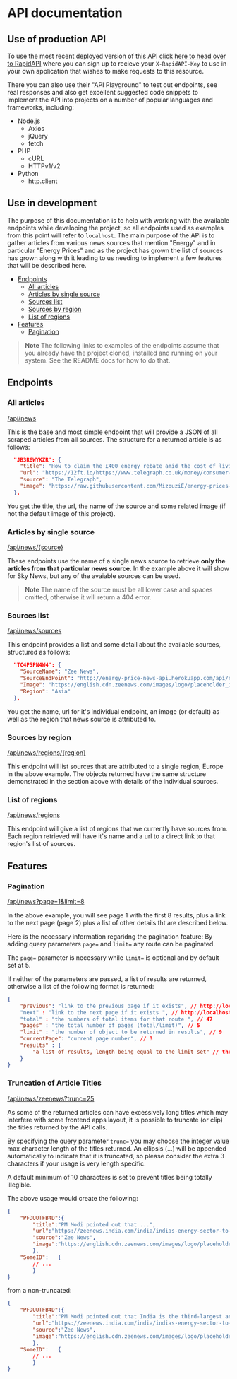 # API documentation

## Use of production API

To use the most recent deployed version of this API [click here to head over to RapidAPI](https://rapidapi.com/sanglin-TlEqlfGPc/api/energy-price-news) where you can sign up to recieve your `X-RapidAPI-Key` to use in your own application that wishes to make requests to this resource.

There you can also use their "API Playground" to test out endpoints, see real responses and also get excellent suggested code snippets to implement the API into projects on a number of popular languages and frameworks, including:

- Node.js
	- Axios
	- jQuery
	- fetch
- PHP
	- cURL
	- HTTPv1/v2
- Python
	- http.client

## Use in development

The purpose of this documentation is to help with working with the available endpoints while developing the project, so all endpoints used as examples from this point will refer to `localhost`. The main purpose of the API is to gather articles from various news sources that mention "Energy" and in particular "Energy Prices" and as the project has grown the list of sources has grown along with it leading to us needing to implement a few features that will be described here.

- [Endpoints](#endpoints)
	- [All articles](#all-articles)
	- [Articles by single source](#articles-by-single-source)
	- [Sources list](#sources-list)
	- [Sources by region](#sources-by-region)
	- [List of regions](#list-of-regions)
- [Features](#features)
	- [Pagination](#pagination)

> **Note**
> The following links to examples of the endpoints assume that you already have the project cloned, installed and running on your system. See the README docs for how to do that.

## Endpoints

### All articles

[/api/news](http://localhost:8000/api/news)

This is the base and most simple endpoint that will provide a JSON of all scraped articles from all sources. The structure for a returned article is as follows:
```json
  "JB3R6WYKZR": {
    "title": "How to claim the £400 energy rebate amid the cost of living crisis",
    "url": "https://12ft.io/https://www.telegraph.co.uk/money/consumer-affairs/government-energy-bill-rebate-help-pay-how-claim-savings-2022/",
    "source": "The Telegraph",
    "image": "https://raw.githubusercontent.com/MizouziE/energy-prices-api/master/public/img/energy-prices-api-socials.png"
  },
```
You get the title, the url, the name of the source and some related image (if not the default image of this project).

### Articles by single source

[/api/news/{source}](http://localhost:8000/api/news/skynews)

These endpoints use the name of a single news source to retrieve **only the articles from that particular news source**. In the example above it will show for Sky News, but any of the avaiable sources can be used.

> **Note**
> The name of the source must be all lower case and spaces omitted, otherwise it will return a 404 error.

### Sources list

[/api/news/sources](http://localhost:8000/api/news/sources)

This endpoint provides a list and some detail about the available sources, structured as follows:
```json
  "TC4P5PN4W4": {
    "SourceName": "Zee News",
    "SourceEndPoint": "http://energy-price-news-api.herokuapp.com/api/news/zeenews",
    "Image": "https://english.cdn.zeenews.com/images/logo/placeholder_image.jpg",
    "Region": "Asia"
  },
```
You get the name, url for it's individual endpoint, an image (or default) as well as the region that news source is attributed to.

### Sources by region

[/api/news/regions/{region}](http://localhost:8000/api/news/regions/europe)

This endpoint will list sources that are attributed to a single region, Europe in the above example. The objects returned have the same structure demonstrated in the section above with details of the individual sources.

### List of regions

[/api/news/regions](http://localhost:8000/api/news/regions)

This endpoint will give a list of regions that we currently have sources from. Each region retrieved will have it's name and a url to a direct link to that region's list of sources.

## Features

### Pagination

[/api/news?page=1&limit=8](http://localhost:8000/api/news?page=1&limit=8)

In the above example, you will see page 1 with the first 8 results, plus a link to the next page (page 2) plus a list of other details tht are described below.

Here is the necessary information regaridng the pagination feature:
By adding query parameters `page=` and `limit=` any route can be paginated.

The `page=` parameter is necessary while `limit=` is optional and by default set at 5.

If neither of the parameters are passed, a list of results are returned, otherwise
a list of the following format is returned:
```json
{
	"previous": "link to the previous page if it exists", // http://localhost:8000/api/news...
	"next" : "link to the next page if it exists ", // http://localhost:8000/api/news...
	"total" : "the numbers of total items for that route ", // 47
	"pages" : "the total number of pages (total/limit)", // 5
	"limit" : "the number of object to be returned in results", // 9
	"currentPage": "current page number", // 3
	"results" : {
		"a list of results, length being equal to the limit set" // the articles listed in the usual way
	}
}
```
### Truncation of Article Titles

[/api/news/zeenews?trunc=25](http://localhost:8000/api/news/zeenews?trunc=25)

As some of the returned articles can have excessively long titles which may interfere with some frontend apps layout, it is possible to truncate (or clip) the titles returned by the API calls.

By specifying the query parameter `trunc=` you may choose the integer value max character length of the titles returned. An ellipsis (...) will be appended automatically to indicate that it is truncated, so please consider the extra 3 characters if your usage is very length specific.

A default minimum of 10 characters is set to prevent titles being totally illegible.

The above usage would create the following:
```json
{
	"PFDUUTFB4D":{
		"title":"PM Modi pointed out that ...",
		"url":"https://zeenews.india.com/india/indias-energy-sector-to-be-growth-centric-industry-friendly-environment-conscious-pm-narendra-modi-2320293.html",
		"source":"Zee News",
		"image":"https://english.cdn.zeenews.com/images/logo/placeholder_image.jpg"
		},
	"SomeID":	{
		// ...
		}
}
```

from a non-truncated:
```json
{
	"PFDUUTFB4D":{
		"title":"PM Modi pointed out that India is the third-largest and the fastest-growing aviation market in terms of domestic aviation. He stated that Indian carriers are projected to increase their fleet size from 600 to 1200 by 2024.PM said the target to increase the installed renewable energy capacity to 175 GW by 2022 has been further extended to 450 GW by 2030.",
		"url":"https://zeenews.india.com/india/indias-energy-sector-to-be-growth-centric-industry-friendly-environment-conscious-pm-narendra-modi-2320293.html",
		"source":"Zee News",
		"image":"https://english.cdn.zeenews.com/images/logo/placeholder_image.jpg"
		},
	"SomeID":	{
		// ...
		}
}
```